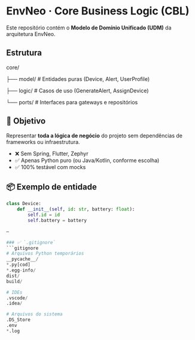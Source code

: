 # EnvNeo · Core Business Logic (CBL)

Este repositório contém o **Modelo de Domínio Unificado (UDM)** da arquitetura EnvNeo.

## Estrutura
core/

├── model/ # Entidades puras (Device, Alert, UserProfile)

├── logic/ # Casos de uso (GenerateAlert, AssignDevice)

└── ports/ # Interfaces para gateways e repositórios

## 🎯 Objetivo

Representar **toda a lógica de negócio** do projeto sem dependências de frameworks ou infraestrutura.

- ❌ Sem Spring, Flutter, Zephyr
- ✅ Apenas Python puro (ou Java/Kotlin, conforme escolha)
- ✅ 100% testável com mocks

## 📦 Exemplo de entidade
```python
class Device:
    def __init__(self, id: str, battery: float):
        self.id = id
        self.battery = battery
        
—

### ✅ `.gitignore`
```gitignore
# Arquivos Python temporários
__pycache__/
*.py[cod]
*.egg-info/
dist/
build/

# IDEs
.vscode/
.idea/

# Arquivos do sistema
.DS_Store
.env
*.log  
